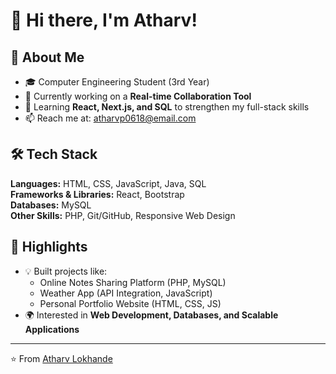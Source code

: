 # 👋 Hi there, I'm Atharv!  

## 🚀 About Me  
- 🎓 Computer Engineering Student (3rd Year)  
- 🔭 Currently working on a **Real-time Collaboration Tool**  
- 🌱 Learning **React, Next.js, and SQL** to strengthen my full-stack skills  
- 📫 Reach me at: [atharvp0618@email.com](mailto:atharvp0618@email.com)  

## 🛠 Tech Stack  
**Languages:** HTML, CSS, JavaScript, Java, SQL  
**Frameworks & Libraries:** React, Bootstrap  
**Databases:** MySQL  
**Other Skills:** PHP, Git/GitHub, Responsive Web Design  

## 🌟 Highlights  
- 💡 Built projects like:  
  - Online Notes Sharing Platform (PHP, MySQL)  
  - Weather App (API Integration, JavaScript)  
  - Personal Portfolio Website (HTML, CSS, JS)  
- 🌍 Interested in **Web Development, Databases, and Scalable Applications**  

---
⭐️ From [Atharv Lokhande](https://github.com/atharv-06)  
